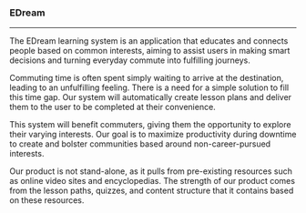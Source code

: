 ### EDream

---

The EDream learning system is an application that educates and connects people based on common interests, aiming to assist users in making smart decisions and turning everyday commute into fulfilling journeys.

Commuting time is often spent simply waiting to arrive at the destination, leading to an unfulfilling feeling. There is a need for a simple solution to fill this time gap. Our system will automatically create lesson plans and deliver them to the user to be completed at their convenience. 

This system will benefit commuters, giving them the opportunity to explore their varying interests. Our goal is to maximize productivity during downtime to create and bolster communities based around non-career-pursued interests. 

Our product is not stand-alone, as it pulls from pre-existing resources such as online video sites and encyclopedias. The strength of our product comes from the lesson paths, quizzes, and content structure that it contains based on these resources. 
